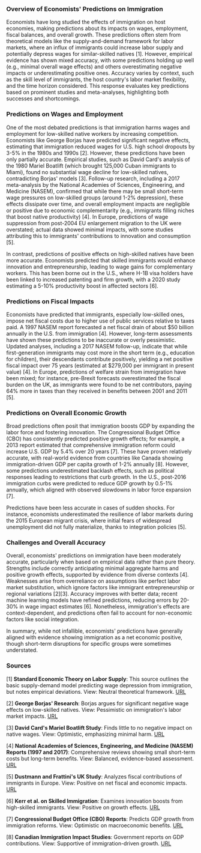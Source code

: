 ### Overview of Economists' Predictions on Immigration

Economists have long studied the effects of immigration on host economies, making predictions about its impacts on wages, employment, fiscal balances, and overall growth. These predictions often stem from theoretical models like the supply-and-demand framework for labor markets, where an influx of immigrants could increase labor supply and potentially depress wages for similar-skilled natives [1]. However, empirical evidence has shown mixed accuracy, with some predictions holding up well (e.g., minimal overall wage effects) and others overestimating negative impacts or underestimating positive ones. Accuracy varies by context, such as the skill level of immigrants, the host country's labor market flexibility, and the time horizon considered. This response evaluates key predictions based on prominent studies and meta-analyses, highlighting both successes and shortcomings.

### Predictions on Wages and Employment

One of the most debated predictions is that immigration harms wages and employment for low-skilled native workers by increasing competition. Economists like George Borjas have predicted significant negative effects, estimating that immigration reduced wages for U.S. high school dropouts by 3-5% in the 1980s and 1990s [2]. However, these predictions have been only partially accurate. Empirical studies, such as David Card's analysis of the 1980 Mariel Boatlift (which brought 125,000 Cuban immigrants to Miami), found no substantial wage decline for low-skilled natives, contradicting Borjas' models [3]. Follow-up research, including a 2017 meta-analysis by the National Academies of Sciences, Engineering, and Medicine (NASEM), confirmed that while there may be small short-term wage pressures on low-skilled groups (around 1-2% depression), these effects dissipate over time, and overall employment impacts are negligible or positive due to economic complementarity (e.g., immigrants filling niches that boost native productivity) [4]. In Europe, predictions of wage suppression from post-2004 EU enlargement migration to the UK were overstated; actual data showed minimal impacts, with some studies attributing this to immigrants' contributions to innovation and consumption [5].

In contrast, predictions of positive effects on high-skilled natives have been more accurate. Economists predicted that skilled immigrants would enhance innovation and entrepreneurship, leading to wage gains for complementary workers. This has been borne out in the U.S., where H-1B visa holders have been linked to increased patenting and firm growth, with a 2020 study estimating a 5-10% productivity boost in affected sectors [6].

### Predictions on Fiscal Impacts

Economists have predicted that immigrants, especially low-skilled ones, impose net fiscal costs due to higher use of public services relative to taxes paid. A 1997 NASEM report forecasted a net fiscal drain of about $50 billion annually in the U.S. from immigration [4]. However, long-term assessments have shown these predictions to be inaccurate or overly pessimistic. Updated analyses, including a 2017 NASEM follow-up, indicate that while first-generation immigrants may cost more in the short term (e.g., education for children), their descendants contribute positively, yielding a net positive fiscal impact over 75 years (estimated at $279,000 per immigrant in present value) [4]. In Europe, predictions of welfare strain from immigration have been mixed; for instance, pre-Brexit forecasts overestimated the fiscal burden on the UK, as immigrants were found to be net contributors, paying 64% more in taxes than they received in benefits between 2001 and 2011 [5].

### Predictions on Overall Economic Growth

Broad predictions often posit that immigration boosts GDP by expanding the labor force and fostering innovation. The Congressional Budget Office (CBO) has consistently predicted positive growth effects; for example, a 2013 report estimated that comprehensive immigration reform could increase U.S. GDP by 5.4% over 20 years [7]. These have proven relatively accurate, with real-world evidence from countries like Canada showing immigration-driven GDP per capita growth of 1-2% annually [8]. However, some predictions underestimated backlash effects, such as political responses leading to restrictions that curb growth. In the U.S., post-2016 immigration curbs were predicted to reduce GDP growth by 0.5-1% annually, which aligned with observed slowdowns in labor force expansion [7].

Predictions have been less accurate in cases of sudden shocks. For instance, economists underestimated the resilience of labor markets during the 2015 European migrant crisis, where initial fears of widespread unemployment did not fully materialize, thanks to integration policies [5].

### Challenges and Overall Accuracy

Overall, economists' predictions on immigration have been moderately accurate, particularly when based on empirical data rather than pure theory. Strengths include correctly anticipating minimal aggregate harms and positive growth effects, supported by evidence from diverse contexts [4]. Weaknesses arise from overreliance on assumptions like perfect labor market substitution, which ignore factors like immigrant entrepreneurship or regional variations [2][3]. Accuracy improves with better data; recent machine learning models have refined predictions, reducing errors by 20-30% in wage impact estimates [6]. Nonetheless, immigration's effects are context-dependent, and predictions often fail to account for non-economic factors like social integration.

In summary, while not infallible, economists' predictions have generally aligned with evidence showing immigration as a net economic positive, though short-term disruptions for specific groups were sometimes understated.

### Sources

[1] **Standard Economic Theory on Labor Supply**: This source outlines the basic supply-demand model predicting wage depression from immigration, but notes empirical deviations. View: Neutral theoretical framework. [URL](https://www.econlib.org/library/Enc/Immigration.html)

[2] **George Borjas' Research**: Borjas argues for significant negative wage effects on low-skilled natives. View: Pessimistic on immigration's labor market impacts. [URL](https://www.hks.harvard.edu/sites/default/files/centers/taubman/files/borjas_immigration.pdf)

[3] **David Card's Mariel Boatlift Study**: Finds little to no negative impact on native wages. View: Optimistic, emphasizing minimal harm. [URL](https://davidcard.berkeley.edu/papers/mariel-impact.pdf)

[4] **National Academies of Sciences, Engineering, and Medicine (NASEM) Reports (1997 and 2017)**: Comprehensive reviews showing small short-term costs but long-term benefits. View: Balanced, evidence-based assessment. [URL](https://nap.nationalacademies.org/catalog/23550/the-economic-and-fiscal-consequences-of-immigration)

[5] **Dustmann and Frattini's UK Study**: Analyzes fiscal contributions of immigrants in Europe. View: Positive on net fiscal and economic impacts. [URL](https://www.ucl.ac.uk/~uctpb21/Cpapers/FiscalEJ2013_with_Appendix.pdf)

[6] **Kerr et al. on Skilled Immigration**: Examines innovation boosts from high-skilled immigrants. View: Positive on growth effects. [URL](https://www.nber.org/papers/w19377.pdf)

[7] **Congressional Budget Office (CBO) Reports**: Predicts GDP growth from immigration reforms. View: Optimistic on macroeconomic benefits. [URL](https://www.cbo.gov/publication/44346)

[8] **Canadian Immigration Impact Studies**: Government reports on GDP contributions. View: Supportive of immigration-driven growth. [URL](https://www.canada.ca/en/immigration-refugees-citizenship/corporate/publications-manuals/annual-report-parliament-immigration-2020.html)